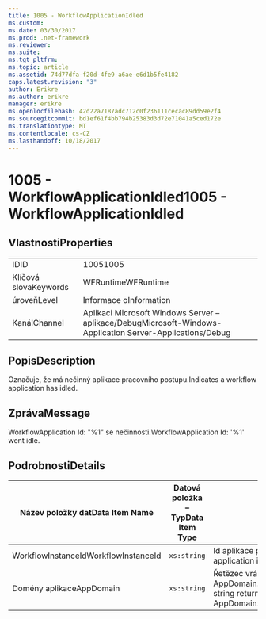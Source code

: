 ```yaml
---
title: 1005 - WorkflowApplicationIdled
ms.custom: 
ms.date: 03/30/2017
ms.prod: .net-framework
ms.reviewer: 
ms.suite: 
ms.tgt_pltfrm: 
ms.topic: article
ms.assetid: 74d77dfa-f20d-4fe9-a6ae-e6d1b5fe4182
caps.latest.revision: "3"
author: Erikre
ms.author: erikre
manager: erikre
ms.openlocfilehash: 42d22a7187adc712c0f236111cecac89dd59e2f4
ms.sourcegitcommit: bd1ef61f4bb794b25383d3d72e71041a5ced172e
ms.translationtype: MT
ms.contentlocale: cs-CZ
ms.lasthandoff: 10/18/2017
---
```

# <a name="1005---workflowapplicationidled"></a><span data-ttu-id="521ed-102">1005 - WorkflowApplicationIdled</span><span class="sxs-lookup"><span data-stu-id="521ed-102">1005 - WorkflowApplicationIdled</span></span>
## <a name="properties"></a><span data-ttu-id="521ed-103">Vlastnosti</span><span class="sxs-lookup"><span data-stu-id="521ed-103">Properties</span></span>  
  
|||  
|-|-|  
|<span data-ttu-id="521ed-104">ID</span><span class="sxs-lookup"><span data-stu-id="521ed-104">ID</span></span>|<span data-ttu-id="521ed-105">1005</span><span class="sxs-lookup"><span data-stu-id="521ed-105">1005</span></span>|  
|<span data-ttu-id="521ed-106">Klíčová slova</span><span class="sxs-lookup"><span data-stu-id="521ed-106">Keywords</span></span>|<span data-ttu-id="521ed-107">WFRuntime</span><span class="sxs-lookup"><span data-stu-id="521ed-107">WFRuntime</span></span>|  
|<span data-ttu-id="521ed-108">úroveň</span><span class="sxs-lookup"><span data-stu-id="521ed-108">Level</span></span>|<span data-ttu-id="521ed-109">Informace o</span><span class="sxs-lookup"><span data-stu-id="521ed-109">Information</span></span>|  
|<span data-ttu-id="521ed-110">Kanál</span><span class="sxs-lookup"><span data-stu-id="521ed-110">Channel</span></span>|<span data-ttu-id="521ed-111">Aplikaci Microsoft Windows Server – aplikace/Debug</span><span class="sxs-lookup"><span data-stu-id="521ed-111">Microsoft-Windows-Application Server-Applications/Debug</span></span>|  
  
## <a name="description"></a><span data-ttu-id="521ed-112">Popis</span><span class="sxs-lookup"><span data-stu-id="521ed-112">Description</span></span>  
 <span data-ttu-id="521ed-113">Označuje, že má nečinný aplikace pracovního postupu.</span><span class="sxs-lookup"><span data-stu-id="521ed-113">Indicates a workflow application has idled.</span></span>  
  
## <a name="message"></a><span data-ttu-id="521ed-114">Zpráva</span><span class="sxs-lookup"><span data-stu-id="521ed-114">Message</span></span>  
 <span data-ttu-id="521ed-115">WorkflowApplication Id: "%1" se nečinnosti.</span><span class="sxs-lookup"><span data-stu-id="521ed-115">WorkflowApplication Id: '%1' went idle.</span></span>  
  
## <a name="details"></a><span data-ttu-id="521ed-116">Podrobnosti</span><span class="sxs-lookup"><span data-stu-id="521ed-116">Details</span></span>  
  
|<span data-ttu-id="521ed-117">Název položky dat</span><span class="sxs-lookup"><span data-stu-id="521ed-117">Data Item Name</span></span>|<span data-ttu-id="521ed-118">Datová položka – Typ</span><span class="sxs-lookup"><span data-stu-id="521ed-118">Data Item Type</span></span>|<span data-ttu-id="521ed-119">Popis</span><span class="sxs-lookup"><span data-stu-id="521ed-119">Description</span></span>|  
|--------------------|--------------------|-----------------|  
|<span data-ttu-id="521ed-120">WorkflowInstanceId</span><span class="sxs-lookup"><span data-stu-id="521ed-120">WorkflowInstanceId</span></span>|`xs:string`|<span data-ttu-id="521ed-121">Id aplikace pracovního postupu</span><span class="sxs-lookup"><span data-stu-id="521ed-121">The workflow application id</span></span>|  
|<span data-ttu-id="521ed-122">Domény aplikace</span><span class="sxs-lookup"><span data-stu-id="521ed-122">AppDomain</span></span>|`xs:string`|<span data-ttu-id="521ed-123">Řetězec vrácený AppDomain.CurrentDomain.FriendlyName.</span><span class="sxs-lookup"><span data-stu-id="521ed-123">The string returned by AppDomain.CurrentDomain.FriendlyName.</span></span>|
